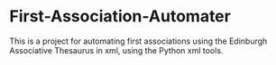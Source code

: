 First-Association-Automater
===========================

This is a project for automating first associations using the Edinburgh Associative Thesaurus in xml, using the Python xml tools.
